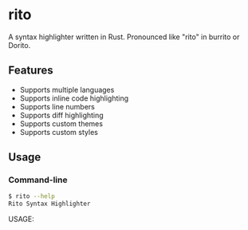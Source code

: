 # rito

A syntax highlighter written in Rust. Pronounced like "rito" in burrito or Dorito.

## Features

- Supports multiple languages
- Supports inline code highlighting
- Supports line numbers
- Supports diff highlighting
- Supports custom themes
- Supports custom styles

## Usage

### Command-line

```bash
$ rito --help
Rito Syntax Highlighter
```

USAGE:
